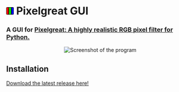 # <img src="pixelgreat_gui/resources/icon.png" height="20px" alt="Pixelgreat"/> Pixelgreat GUI
### A GUI for [Pixelgreat: A highly realistic RGB pixel filter for Python.](https://github.com/nimaid/pixelgreat)

<p align="center"><img src="docs/example.png" width="600px" alt="Screenshot of the program"/></p>

## Installation
[Download the latest release here!](https://github.com/nimaid/pixelgreat-gui/releases/latest)

